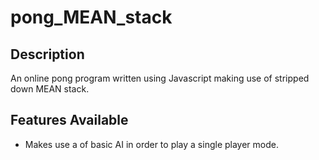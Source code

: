# pong_MEAN_stack

## Description
An online pong program written using Javascript making use of stripped down MEAN stack. 

## Features Available
-	Makes use a of basic AI in order to play a single player mode.
